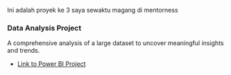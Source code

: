 Ini adalah proyek ke 3 saya sewaktu magang di mentorness

### Data Analysis Project
A comprehensive analysis of a large dataset to uncover meaningful insights and trends.
- [Link to Power BI Project](https://app.powerbi.com/groups/me/reports/f517f897-905e-4df0-bd84-978c3f2226a8?ctid=90affe0f-c2a3-4108-bb98-6ceb4e94ef15&pbi_source=linkShare)

